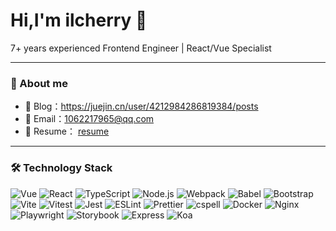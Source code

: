 # Hi,I'm ilcherry 👋

7+ years experienced Frontend Engineer | React/Vue Specialist

---

### 📧 About me

- 💌 Blog：https://juejin.cn/user/4212984286819384/posts
- 📧 Email：[1062217965@qq.com](1062217965@qq.com)
- 📧 Resume： [resume](https://ilcherry.github.io/resume/)

---

### 🛠 Technology Stack

![Vue](https://img.shields.io/badge/-Vue-4FC08D?logo=vuedotjs&logoColor=white) ![React](https://img.shields.io/badge/-React-61DAFB?logo=react&logoColor=black) ![TypeScript](https://img.shields.io/badge/-TypeScript-3178C6?logo=typescript&logoColor=white) ![Node.js](https://img.shields.io/badge/Node.js-339933?style=flat-square&logo=node.js&logoColor=white) ![Webpack](https://img.shields.io/badge/Webpack-8DD6F9?style=flat-square&logo=webpack&logoColor=black) ![Babel](https://img.shields.io/badge/Babel-F9DC3E?style=flat-square&logo=babel&logoColor=black) ![Bootstrap](https://img.shields.io/badge/Bootstrap-7952B3?style=flat-square&logo=bootstrap&logoColor=white) ![Vite](https://img.shields.io/badge/Vite-646CFF?style=flat-square&logo=vite&logoColor=white) ![Vitest](https://img.shields.io/badge/Vitest-6A50F3?style=flat-square&logo=vitest&logoColor=white) ![Jest](https://img.shields.io/badge/Jest-C21325?style=flat-square&logo=jest&logoColor=white)  ![ESLint](https://img.shields.io/badge/ESLint-4B32C3?style=flat-square&logo=eslint&logoColor=white) ![Prettier](https://img.shields.io/badge/Prettier-F7B93E?style=flat-square&logo=prettier&logoColor=black) ![cspell](https://img.shields.io/badge/cspell-1F72F7?style=flat-square&logo=cspell&logoColor=white) ![Docker](https://img.shields.io/badge/Docker-2496ED?style=flat-square&logo=docker&logoColor=white) ![Nginx](https://img.shields.io/badge/Nginx-009639?style=flat-square&logo=nginx&logoColor=white) ![Playwright](https://img.shields.io/badge/Playwright-000000?style=flat-square&logo=playwright&logoColor=white) ![Storybook](https://img.shields.io/badge/Storybook-FF4785?style=flat-square&logo=storybook&logoColor=white) ![Express](https://img.shields.io/badge/Express-000000?style=flat-square&logo=express&logoColor=white) ![Koa](https://img.shields.io/badge/Koa-000000?style=flat-square&logo=koa&logoColor=white)


 



 
 









